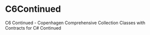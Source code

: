 # C6Continued
C6 Continued - Copenhagen Comprehensive Collection Classes with Contracts for C# Continued
